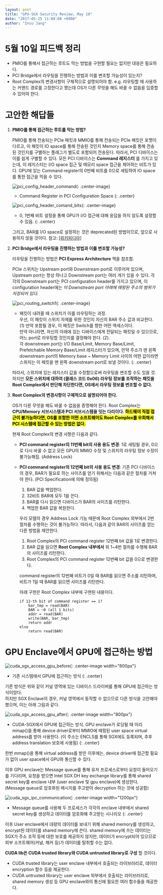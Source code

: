 ```yaml
---
layout: post
title: "GPU-SGX Security Review, May 10"
date: "2017-05-25 11:08:08 +0900"
author: "Insu Jang"
---
```


# 5월 10일 피드백 정리
- PMIO를 통해서 접근하는 루트도 막는 방법을 구현할 필요는 없지만 대응은 필요하다.
- PCI Bridge에서 라우팅을 진행하는 방법과 이를 변조할 가능성이 있는지?
- Root Complex의 변경사항이 구체적으로 설명되어야 함. e.g. 라우팅할 때 사용하는 커맨드 경로를 고정한다고 했는데 OS가 다른 무엇을 해도 바꿀 수 없음을 입증할 수 있어야 한다.

# 고안한 해답들
1. **PMIO를 통해 접근하는 루트를 막는 방법?**

    PMIO를 통해 전송되는 PCIe 패킷과 MMIO를 통해 전송되는 PCIe 패킷은 포맷이 다르고, 이 패킷이 IO space를 통해 전송된 것인지 Memory space를 통해 전송된 것인지를 구별하는 플래그가 별도로 포함되어 전송된다. 따라서, PCI 디바이스는 이를 쉽게 구별할 수 있다.
    모든 PCI 디바이스는 **Command 레지스터** 를 가지고 있는데, 이 레지스터는 I/O space 접근 및 메모리 space 접근을 제어하는 비트가 있다. GPU에 있는 Command register의 0번째 비트를 0으로 세팅하여 IO space를 통한 접근을 막을 수 있다.

    ![pci_config_header_command](/assets/images/protected/170525/pci_config_header_command.png){: .center-image}
    * Command Register in PCI Configuration Space
    {: .center}

    ![pci_config_header_comand_bits](/assets/images/protected/170525/pci_config_header_comand_bits.png){: .center-image}
    * 0, 1번째 비트 설정을 통해 GPU가 I/O 접근에 대해 응답을 하지 않도록 설정할 수 있음.
    {: .center}

    그리고, BAR를 I/O space로 설정하는 것은 deprecated된 방법이므로, 앞으로 사용하지 않을 것이다. 참고: [\[위키피디아\]](https://en.wikipedia.org/wiki/PCI_configuration_space)

2. **PCI Bridge에서 라우팅을 진행하는 방법과 이를 변조할 가능성?**

    라우팅을 진행하는 방법은 **PCI Express Architecture** 책을 참조함.

    PCIe 스위치는 Upstream port와 Downstream port로 이루어져 있으며, Upstream port는 항상 하나고 Downstream port는 여러 개가 있을 수 있다. 각각의 Downstream port는 PCI configuration header를 가지고 있으며, 이 configuration header에는 *이 Downstream port 아래에 매핑된 주소의 범위가 저장되어 있다.*

    ![pci_routing_switch1](/assets/images/protected/170525/pci_routing_switch1.png){: .center-image}
    * 패킷이 내려올 때 스위치가 이를 라우팅하는 과정.  
    우선, 이 패킷이 스위치 자체를 위한 것인지 자신의 BAR 주소 값과 비교한다. (1) 만약 포함될 경우, 이 패킷은 Switch를 향한 어떤 액세스이다.  
    만약 아니라면, 자신의 아래에 있는 디바이스에게 전달되는 패킷일 수 있으므로, 어느 port로 라우팅할 것인지를 결정해야 한다. (2).  
    각 downstream port는 I/O Base/Limit, Memory Base/Limit, Prefetchable Memory Base/Limit 레지스터가 있으며, 만약 주소가 맨 왼쪽 downstream port의 Memory base ~ Memory Limit 사이의 어떤 값이라면 스위치는 이 패킷을 맨 왼쪽 downstream port로 보낼 것이다.
    {: .center}

    따라서, 스위치에 있는 레지스터 값을 수정함으로써 라우팅을 변조할 수도 있을 것.
    하지만 **모든 스위치에 대하여 (클래스 코드 0x06) 라우팅 정보를 조작하는 패킷을 Root Complex에서 판단해 차단한다면, OS에서 라우팅 정보를 변조할 수 없다.**

3. **Root Complex의 변경사항이 구체적으로 설명되어야 한다.**

    OS가 다른 무엇을 해도 바꿀 수 없음을 증명해야 한다. Root Complex는 **CPU/Memory 서브시스템과 PCI 서브시스템을 잇는 다리이다. <mark>하드웨어 직접 접근이 불가능하다면, OS를 포함한 어떤 소프트웨어도 Root Complex를 우회해서 PCI 시스템에 접근할 수 있는 방법은 없다.</mark>**

    현재 Root Complex의 변경 사항은 다음과 같다.

    - **PCI command register의 11번째 bit의 사용 용도 변경**: 1로 세팅될 경우, 0으로 다시 바꿀 수 없고 모든 GPU의 MMIO 수정 및 스위치의 라우팅 정보 수정이 불가능해짐. (Address Lock)
    - **PCI command register의 12번째 bit의 사용 용도 변경**: 기존 PCI 디바이스의 경우, BAR가 필요로 하는 사이즈를 얻기 위해서는 다음과 같은 절차를 거쳐야 한다. (PCI Specification에 의해 정의됨)

        1. BAR 값을 백업한다.
        2. 32비트 BAR에 모두 1을 쓴다.
        3. BAR를 다시 읽으면 디바이스가 BAR의 사이즈를 리턴한다.
        4. 백업한 BAR 값을 복원한다.

        우리 모델의 경우 Address Lock 기능 때문에 Root Complex 외부에서 2번 절차를 수행하는 것이 불가능하다. 따라서, 다음과 같이 BAR의 사이즈를 얻는 다른 방법을 제안한다.

        1. Root Complex의 PCI command register 12번째 bit 값을 1로 변경한다.
        2. BAR 값을 읽으면 **Root Complex 내부에서** 위 1~4번 절차를 수행해 BAR의 사이즈를 리턴한다.
        3. Root Complex의 PCI command register 12번째 bit 값을 0으로 변경한다.

        command register의 12번째 비트가 0일 때 BAR를 읽으면 주소를 리턴하며, 비트가 1일 때 BAR를 읽으면 사이즈를 리턴한다.

        아래 구현은 Root Complex 내부에 구현된 내용이다.
        ```
        if 12-th bit of command register == 1?
            bar_tmp = read(BAR)
            BAR = ~0 (all 1 bits)
            addr = read(BAR)
            write(BAR, bar_tmp)
            return addr
        else
            return read(BAR)
        ```


# GPU Enclave에서 GPU에 접근하는 방법

![cuda_sgx_access_gpu_before](/assets/images/protected/170525/cuda_sgx_access_gpu_before.png){: .center-image width="800px"}
* 기존 시스템에서 GPU에 접근하는 방식
{: .center}

기존 방식은 위와 같이 커널 영역에 있는 디바이스 드라이버를 통해 GPU에 접근하는 방식이었다.  
하지만 SGX Enclave의 경우, 커널 영역에서 동작할 수 없으므로 다른 방식을 고안해야 했으며, 이는 아래 그림과 같다.

![cuda_sgx_access_gpu_after](/assets/images/protected/170525/cuda_sgx_access_gpu_after.png){: .center-image width="800px"}
* CUDA-SGX에서 GPU에 접근하는 방식. GPU enclave가 로딩될 때 미리 mmap()을 통해 device driver로부터 MMIO에 매핑된 user space virtual address를 받아 사용한다. (이 주소는 ENCLS를 통해 SGX에도 등록되며, 추후 address translation 보호에 사용됨)
{: .center}

한번 mmap()을 통해 virtual address를 받은 이후에는, device driver에 접근할 필요가 없이 user space에서 GPU와 통신할 수 있다.

이후 GPU enclave는 Message queue를 통해 유저 프로세스로부터 요청이 들어오기를 기다리며, 요청을 받으면 Intel SGX DH key exchange library를 통해 shared secret key를 enclave 내부 (user enclave 및 gpu enclave)에 생성한다. (Message queue로 암호화된 메시지를 주고받아 decryption 하는 것에 성공함)

![cuda_sgx_ipc_communication](/assets/images/protected/170525/cuda_sgx_ipc_communication.png){: .center-image width="1200px"}
* Message queue를 사용해 두 프로세스가 각각의 enclave 내부에서 shared secret key를 생성하고 데이터를 암호화해 주고받는 시나리오
{: .center}

이후 User enclave에서 대량의 데이터를 보내기 위해 shared memory를 생성하고, encrypt된 데이터를 shared memory에 쓴다. shared memory에 쓰는 데이터는 SGX가 주소 조작 등에 대한 보호를 제공하지 않지만, 데이터가 encrypt되어 있으므로 외부 소프트웨어(커널, 해커 등)가 데이터를 탈취할 수는 없다.

**CUDA lib은 CUDA trusted library와 CUDA untrusted library로 구성** 할 것이다.

- CUDA trusted library는 user enclave 내부에서 호출되는 라이브러리로, 데이터 encryption 함수 등을 제공한다.
- CUDA untrusted library는 user enclave 외부에서 호출되는 라이브러리로, shared memory 생성 등 GPU enclave와의 통신에 필요한 여러 함수들을 제공한다.
